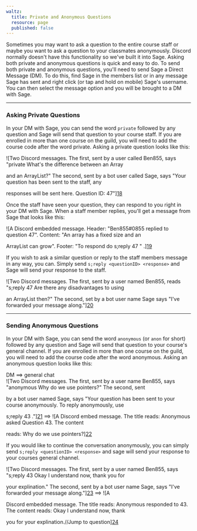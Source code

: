 ```yaml
---
waltz:
  title: Private and Anonymous Questions
  resource: page
  published: false
---
```

Sometimes you may want to ask a question to the entire course staff or maybe you want to ask a question to your
classmates anonymously. Discord normally doesn't have this functionality so we've built it into Sage. Asking both
private and anonymous questions is quick and easy to do. To send both private and anonymous questions, you'll need to
send Sage a Direct Message (DM). To do this, find Sage in the members list or in any message Sage has sent and right
click (or tap and hold on mobile) Sage's username. You can then select the message option and you will be brought to a
DM with Sage.

* * *

### Asking Private Questions

In your DM with Sage, you can send the word `private` followed by any question and Sage will send that question to your
course staff. If you are enrolled in more than one course on the guild, you will need to add the course code after the
word private. Asking a private question looks like this:

![Two Discord messages. The first, sent by a user called Ben855, says "private What's the difference between an Array

and an ArrayList?" The second, sent by a bot user called Sage, says "Your question has been sent to the staff, any

responses will be sent here. Question ID: 47"][18]

Once the staff have seen your question, they can respond to you right in your DM with Sage. When a staff member replies,
you'll get a message from Sage that looks like this:

![A Discord embedded message. Header: "Ben855#0855 replied to question 47". Content: "An array has a fixed size and an

ArrayList can grow". Footer: "To respond do s;reply 47 <response>" .][19]

If you wish to ask a similar question or reply to the staff members message in any way, you can. Simply send `s;reply
<questionID> <response>` and Sage will send your response to the staff.

![Two Discord messages. The first, sent by a user named Ben855, reads "s;reply 47 Are there any disadvantages to using

an ArrayList then?" The second, set by a bot user name Sage says "I've forwarded your message along."][20]

* * *

### Sending Anonymous Questions

In your DM with Sage, you can send the word `anonymous` (or `anon` for short) followed by any question and Sage will
send that question to your course's general channel. If you are enrolled in more than one course on the guild, you will
need to add the course code after the word anonymous. Asking an anonymous question looks like this:

DM ==> general chat  
![Two Discord messages. The first, sent by a user name Ben855, says "anonymous Why do we use pointers?" The second, sent

by a bot user named Sage, says "Your question has been sent to your course anonymously. To reply anonymously, use

s;reply 43 <response>."][21] ==> ![A Discord embed message. The title reads: Anonymous asked Question 43. The content

reads: Why do we use pointers?][22]

If you would like to continue the conversation anonymously, you can simply send `s;reply <questionID> <response>` and
sage will send your response to your courses general channel.

![Two Discord messages. The first, sent by a user named Ben855, says "s;reply 43 Okay I understand now, thank you for

your explination." The second, sent by a bot user name Sage, says "I've forwarded your message along."][23] ==> ![A

Discord embedded message. The title reads: Anonymous responded to 43. The content reads: Okay I understand now, thank

you for your explination.//Jump to question][24]

   [18]: https://canvas.instructure.com/courses/2510334/files/124756947/preview?verifier=xRQGkegkh8pcVUqmU5z0yAuaOTguZ8MMWyatLzW1
   [19]: https://canvas.instructure.com/courses/2510334/files/124757396/preview?verifier=gVfUn6fhBQffiTXq3vCrC7I7TKtW94nfzA8c09pD
   [20]: https://canvas.instructure.com/courses/2510334/files/124771797/preview?verifier=RytPGfJ1lfyBTb7cDcXn8D2MQCJEXVuqPaU1A7h5
   [21]: https://canvas.instructure.com/courses/2510334/files/124776572/preview?verifier=6pAaWJogQOwIIhNdH9Bi7vBcn4oTMXn9XGBVO6Bt
   [22]: https://canvas.instructure.com/courses/2510334/files/124776638/preview?verifier=j31wG1UZSV5zmYwjPNRLPXuYviQX0nASQGKYegcY
   [23]: https://canvas.instructure.com/courses/2510334/files/124777586/preview?verifier=HlYia3WLXsk2k4JL4RrHNCfFmW429u0svwmYwHmh
   [24]: https://canvas.instructure.com/courses/2510334/files/124778253/preview?verifier=4kGn4uuDnNtPKJBd0sNjNwV0TAubOo2cGTwuCRgT